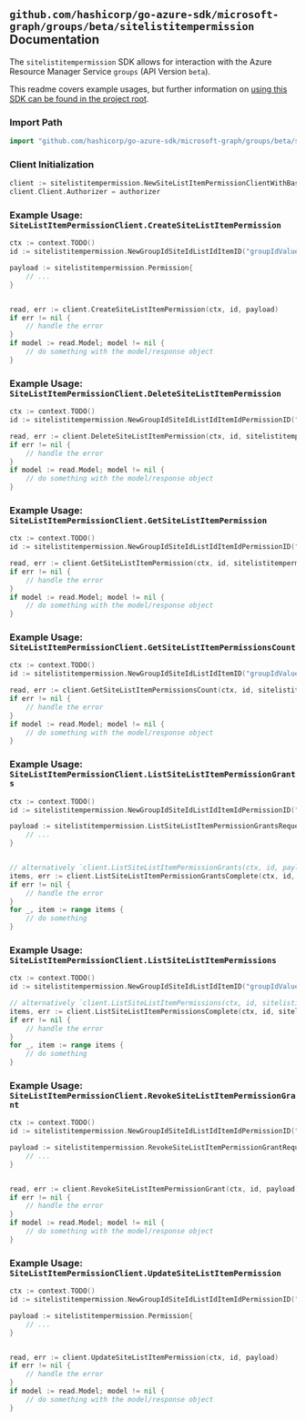 
## `github.com/hashicorp/go-azure-sdk/microsoft-graph/groups/beta/sitelistitempermission` Documentation

The `sitelistitempermission` SDK allows for interaction with the Azure Resource Manager Service `groups` (API Version `beta`).

This readme covers example usages, but further information on [using this SDK can be found in the project root](https://github.com/hashicorp/go-azure-sdk/tree/main/docs).

### Import Path

```go
import "github.com/hashicorp/go-azure-sdk/microsoft-graph/groups/beta/sitelistitempermission"
```


### Client Initialization

```go
client := sitelistitempermission.NewSiteListItemPermissionClientWithBaseURI("https://management.azure.com")
client.Client.Authorizer = authorizer
```


### Example Usage: `SiteListItemPermissionClient.CreateSiteListItemPermission`

```go
ctx := context.TODO()
id := sitelistitempermission.NewGroupIdSiteIdListIdItemID("groupIdValue", "siteIdValue", "listIdValue", "listItemIdValue")

payload := sitelistitempermission.Permission{
	// ...
}


read, err := client.CreateSiteListItemPermission(ctx, id, payload)
if err != nil {
	// handle the error
}
if model := read.Model; model != nil {
	// do something with the model/response object
}
```


### Example Usage: `SiteListItemPermissionClient.DeleteSiteListItemPermission`

```go
ctx := context.TODO()
id := sitelistitempermission.NewGroupIdSiteIdListIdItemIdPermissionID("groupIdValue", "siteIdValue", "listIdValue", "listItemIdValue", "permissionIdValue")

read, err := client.DeleteSiteListItemPermission(ctx, id, sitelistitempermission.DefaultDeleteSiteListItemPermissionOperationOptions())
if err != nil {
	// handle the error
}
if model := read.Model; model != nil {
	// do something with the model/response object
}
```


### Example Usage: `SiteListItemPermissionClient.GetSiteListItemPermission`

```go
ctx := context.TODO()
id := sitelistitempermission.NewGroupIdSiteIdListIdItemIdPermissionID("groupIdValue", "siteIdValue", "listIdValue", "listItemIdValue", "permissionIdValue")

read, err := client.GetSiteListItemPermission(ctx, id, sitelistitempermission.DefaultGetSiteListItemPermissionOperationOptions())
if err != nil {
	// handle the error
}
if model := read.Model; model != nil {
	// do something with the model/response object
}
```


### Example Usage: `SiteListItemPermissionClient.GetSiteListItemPermissionsCount`

```go
ctx := context.TODO()
id := sitelistitempermission.NewGroupIdSiteIdListIdItemID("groupIdValue", "siteIdValue", "listIdValue", "listItemIdValue")

read, err := client.GetSiteListItemPermissionsCount(ctx, id, sitelistitempermission.DefaultGetSiteListItemPermissionsCountOperationOptions())
if err != nil {
	// handle the error
}
if model := read.Model; model != nil {
	// do something with the model/response object
}
```


### Example Usage: `SiteListItemPermissionClient.ListSiteListItemPermissionGrants`

```go
ctx := context.TODO()
id := sitelistitempermission.NewGroupIdSiteIdListIdItemIdPermissionID("groupIdValue", "siteIdValue", "listIdValue", "listItemIdValue", "permissionIdValue")

payload := sitelistitempermission.ListSiteListItemPermissionGrantsRequest{
	// ...
}


// alternatively `client.ListSiteListItemPermissionGrants(ctx, id, payload, sitelistitempermission.DefaultListSiteListItemPermissionGrantsOperationOptions())` can be used to do batched pagination
items, err := client.ListSiteListItemPermissionGrantsComplete(ctx, id, payload, sitelistitempermission.DefaultListSiteListItemPermissionGrantsOperationOptions())
if err != nil {
	// handle the error
}
for _, item := range items {
	// do something
}
```


### Example Usage: `SiteListItemPermissionClient.ListSiteListItemPermissions`

```go
ctx := context.TODO()
id := sitelistitempermission.NewGroupIdSiteIdListIdItemID("groupIdValue", "siteIdValue", "listIdValue", "listItemIdValue")

// alternatively `client.ListSiteListItemPermissions(ctx, id, sitelistitempermission.DefaultListSiteListItemPermissionsOperationOptions())` can be used to do batched pagination
items, err := client.ListSiteListItemPermissionsComplete(ctx, id, sitelistitempermission.DefaultListSiteListItemPermissionsOperationOptions())
if err != nil {
	// handle the error
}
for _, item := range items {
	// do something
}
```


### Example Usage: `SiteListItemPermissionClient.RevokeSiteListItemPermissionGrant`

```go
ctx := context.TODO()
id := sitelistitempermission.NewGroupIdSiteIdListIdItemIdPermissionID("groupIdValue", "siteIdValue", "listIdValue", "listItemIdValue", "permissionIdValue")

payload := sitelistitempermission.RevokeSiteListItemPermissionGrantRequest{
	// ...
}


read, err := client.RevokeSiteListItemPermissionGrant(ctx, id, payload)
if err != nil {
	// handle the error
}
if model := read.Model; model != nil {
	// do something with the model/response object
}
```


### Example Usage: `SiteListItemPermissionClient.UpdateSiteListItemPermission`

```go
ctx := context.TODO()
id := sitelistitempermission.NewGroupIdSiteIdListIdItemIdPermissionID("groupIdValue", "siteIdValue", "listIdValue", "listItemIdValue", "permissionIdValue")

payload := sitelistitempermission.Permission{
	// ...
}


read, err := client.UpdateSiteListItemPermission(ctx, id, payload)
if err != nil {
	// handle the error
}
if model := read.Model; model != nil {
	// do something with the model/response object
}
```
